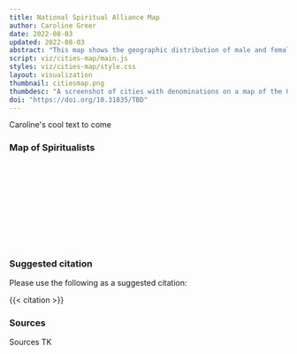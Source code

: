 ```yaml
---
title: National Spiritual Alliance Map 
author: Caroline Greer
date: 2022-08-03
updated: 2022-08-03
abstract: "This map shows the geographic distribution of male and female pastors in the National Spiritual Alliance in 1926 to highlight the large amount of women represented in Spiritualist leadership."
script: viz/cities-map/main.js
styles: viz/cities-map/style.css
layout: visualization
thumbnail: citiesmap.png
thumbdesc: "A screenshot of cities with denominations on a map of the United States."
doi: "https://doi.org/10.31835/TBD"
---
```


Caroline's cool text to come

<div class="viz-block grid-x grid-padding-x">
  <div class="cell medium-12 xlarge-10 large-offset-1">
    <h3 class="graphic-title">Map of Spiritualists</h3>
    <svg id="spiritualist-map" width="100%"></svg>
  </div>
</div>

### Suggested citation

Please use the following as a suggested citation:

{{< citation >}}

### Sources

Sources TK
